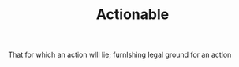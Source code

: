 ---
title: Actionable
letter: A
permalink: "/definitions/actionable.html"
body: That for which an action wlll lie; furnlshing legal ground for an actlon
published_at: '2018-07-07'
source: Black's Law Dictionary
layout: post
---